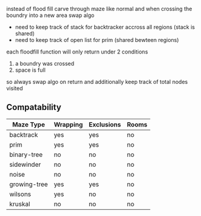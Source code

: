 

instead of flood fill
carve through maze like normal and when crossing the boundry into a new area swap algo
- need to keep track of stack for backtracker accross all regions (stack is shared)
- need to keep track of open list for prim (shared bewteen regions)

each floodfill function will only return under 2 conditions
1. a boundry was crossed
2. space is full

so always swap algo on return and additionally keep track of total nodes visited


## Compatability

|  Maze Type | Wrapping | Exclusions | Rooms |
|------------|----------|------------|-------|
| backtrack | yes | yes | no |
| prim | yes | yes | no |
| binary-tree | no | no | no|
| sidewinder | no | no | no |
| noise | no | no | no |
| growing-tree | yes | yes | no |
| wilsons | yes | no | no |
| kruskal | no | no | no |

